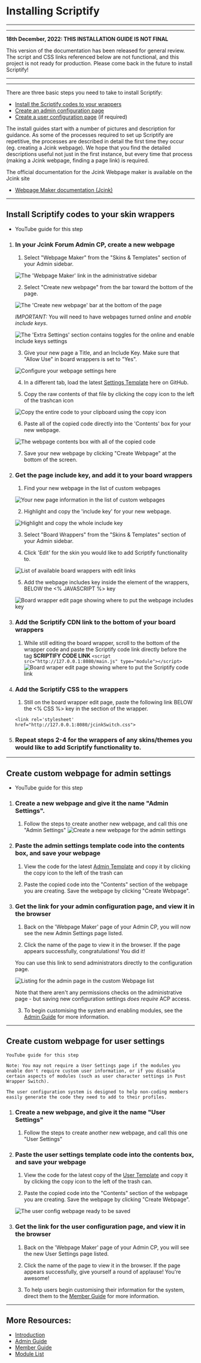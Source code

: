 # Installing Scriptify

---

---

**18th December, 2022: THIS INSTALLATION GUIDE IS NOT FINAL**

This version of the documentation has been released for general review. The script and CSS links referenced below are not functional, and this project is not ready for production. Please come back in the future to install Scriptify!

---

---

There are three basic steps you need to take to install Scriptify:

- [Install the Scriptify codes to your wrappers](#install-scriptify-codes-to-your-skin-wrappers)
- [Create an admin configuration page](#create-custom-webpage-for-admin-settings)
- [Create a user configuration page](#create-custom-webpage-for-user-settings) (if required)

The install guides start with a number of pictures and description for guidance. As some of the processes required to set up Scriptify are repetitive, the processes are described in detail the first time they occur (eg. creating a Jcink webpage). We hope that you find the detailed descriptions useful not just in the first instance, but every time that process (making a Jcink webpage, finding a page link) is required.

The official documentation for the Jcink Webpage maker is available on the Jcink site

- [Webpage Maker documentation (Jcink)](https://jcink.com/main/wiki/jfb-skinning-webpage-maker)

---

## Install Scriptify codes to your skin wrappers

- YouTube guide for this step

1. ### In your Jcink Forum Admin CP, create a new webpage

   1. Select "Webpage Maker" from the "Skins & Templates" section of your Admin sidebar.

   ![The 'Webpage Maker' link in the administrative sidebar](./doc_images/gettowebpages.png)

   2. Select "Create new webpage" from the bar toward the bottom of the page.

   ![The 'Create new webpage' bar at the bottom of the page](./doc_images/newwebpagelink.png)

   _IMPORTANT:_ You will need to have webpages turned _online_ and _enable include keys_.

   ![The 'Extra Settings' section contains toggles for the online and enable include keys settings](./doc_images/extrasettingsimportant.png)

   3. Give your new page a Title, and an Include Key. Make sure that "Allow Use" in board wrappers is set to "Yes".

   ![Configure your webpage settings here](./doc_images/makeglobalpage.png)

   4. In a different tab, load the latest [Settings Template](../templates/settingsTemplate.html) here on GitHub.

   5. Copy the raw contents of that file by clicking the copy icon to the left of the trashcan icon

   ![Copy the entire code to your clipboard using the copy icon](./doc_images/githubcopy.png)

   6. Paste all of the copied code directly into the 'Contents' box for your new webpage.

   ![The webpage contents box with all of the copied code](./doc_images/codepage.png)

   7. Save your new webpage by clicking "Create Webpage" at the bottom of the screen.

2. ### Get the page include key, and add it to your board wrappers

   1. Find your new webpage in the list of custom webpages

   ![Your new page information in the list of custom webpages](./doc_images/newwebpagelink.png)

   2. Highlight and copy the 'include key' for your new webpage.

   ![Highlight and copy the whole include key](./doc_images/includekeyhighlight.png)

   3. Select "Board Wrappers" from the "Skins & Templates" section of your Admin sidebar.

   4. Click 'Edit' for the skin you would like to add Scriptify functionality to.

   ![List of available board wrappers with edit links](./doc_images/wrapperslist.png)

   5. Add the webpage includes key inside the <head> element of the wrappers, BELOW the <% JAVASCRIPT %> key

   ![Board wrapper edit page showing where to put the webpage includes key](./doc_images/addScriptifyIncludes.png)

3. ### Add the Scriptify CDN link to the bottom of your board wrappers

   1. While still editing the board wrapper, scroll to the bottom of the wrapper code and paste the Scriptify code link directly before the </body> tag
      **SCRIPTIFY CODE LINK**
      `<script src="http://127.0.0.1:8080/main.js" type="module"></script>`
      ![Board wraper edit page showing where to put the Scriptify code link](./doc_images/scriptCodeLink.png)

4. ### Add the Scriptify CSS to the wrappers

   1. Still on the board wrapper edit page, paste the following link BELOW the <% CSS %> key in the <head> section of the wrapper.

   `<link rel='stylesheet' href="http://127.0.0.1:8080/jcinkSwitch.css">`

5. ### Repeat steps 2-4 for the wrappers of any skins/themes you would like to add Scriptify functionality to.

---

## Create custom webpage for admin settings

- YouTube guide for this step

1. ### Create a new webpage and give it the name "Admin Settings".

   1. Follow the steps to create another new webpage, and call this one "Admin Settings"
      ![Create a new webpage for the admin settings](./doc_images/adminSettingstat.png)

2. ### Paste the admin settings template code into the contents box, and save your webpage

   1. View the code for the latest [Admin Template](../templates/adminConfigTemplate.html) and copy it by clicking the copy icon to the left of the trash can

   2. Paste the copied code into the "Contents" section of the webpage you are creating. Save the webpage by clicking "Create Webpage".

3. ### Get the link for your admin configuration page, and view it in the browser

   1. Back on the 'Webpage Maker' page of your Admin CP, you will now see the new Admin Settings page listed.

   2. Click the name of the page to view it in the browser. If the page appears successfully, congratulations! You did it!

   You can use this link to send administrators directly to the configuration page.

   ![Listing for the admin page in the custom Webpage list](./doc_images/adminpagelink.png)

   Note that there aren't any permissions checks on the administrative page - but saving new configuration settings _does require_ ACP access.

   3. To begin customising the system and enabling modules, see the [Admin Guide](./adminguide.md) for more information.

---

## Create custom webpage for user settings

    YouTube guide for this step

    Note: You may not require a User Settings page if the modules you enable don't require custom user information, or if you disable certain aspects of modules (such as user character settings in Post Wrapper Switch).

    The user configuration system is designed to help non-coding members easily generate the code they need to add to their profiles.

1. ### Create a new webpage, and give it the name "User Settings"

   1. Follow the steps to create another new webpage, and call this one "User Settings"

2. ### Paste the user settings template code into the contents box, and save your webpage

   1. View the code for the latest copy of the [User Template](../templates/userConfigTemplate.html) and copy it by clicking the copy icon to the left of the trash can.

   2. Paste the copied code into the "Contents" section of the webpage you are creating. Save the webpage by clicking "Create Webpage".

   ![The user config webpage ready to be saved](./doc_images/userconfig.png)

3. ### Get the link for the user configuration page, and view it in the browser

   1. Back on the 'Webpage Maker' page of your Admin CP, you will see the new User Settings page listed.

   2. Click the name of the page to view it in the browser. If the page appears successfully, give yourself a round of applause! You're awesome!

   3. To help users begin customising their information for the system, direct them to the [Member Guide](./memberguide.md) for more information.

---

## More Resources:

- [Introduction](../README.md)
- [Admin Guide](./adminguide.md)
- [Member Guide](./memberguide.md)
- [Module List](./moduleList.md)
